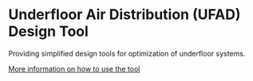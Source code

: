 # Underfloor Air Distribution (UFAD) Design Tool

Providing simplified design tools for optimization of underfloor systems.

[More information on how to use the tool](https://github.com/CenterForTheBuiltEnvironment/ufad_design_tool/blob/master/usernotes.pdf)